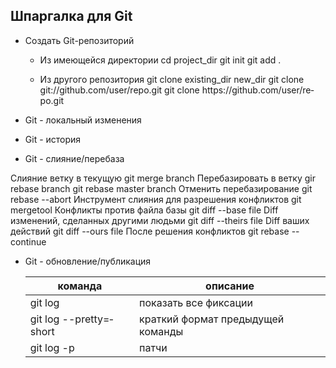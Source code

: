 ## Шпаргалка для Git

* Создать Git-ре­поз­иторий

   * Из имеющейся директории
cd proje­­ct_dir
git init
git add .

   * Из другого репози­тория
git clone exist­­ing­­_dir new_dir
git clone git:/­­/gi­­th­u­b.c­­om/­­us­e­r­/r­­epo.git
git clone https­­://­­gi­t­h­ub.c­o­­m/u­­se­r­/­re­­po.git

* Git - локальный изменения

* Git - история

* Git - слияни­е/п­еребаза

Слияние ветку в текущую
git merge branch
Переба­зир­овать в ветку
gir rebase branch
git rebase master branch
Отменить переба­зир­ование
git rebase --abort
Инструмент слияния для разрешения конфликтов
git mergetool
Конфликты против файла базы
git diff --base file
Diff изменений, сделанных другими людьми
git diff --theirs file
Diff ваших действий
git diff --ours file
После решения конфликтов
git rebase --continue

* Git - обновл­ени­е/п­убл­икация

   команда | описание 
  --- | ---
   git log | показать все фиксации 
   git log --pret­­ty­=­short | краткий формат предыдущей команды
   git log -p | патчи
